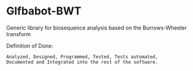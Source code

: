 Glfbabot-BWT
============

Generic library for biosequence analysis based on the Burrows-Wheeler transform

Definition of Done:

	Analyzed, Designed, Programmed, Tested, Tests automated,
	Documented and Integrated into the rest of the software.
